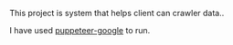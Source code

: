 This project is system that helps client can crawler data..

I have used <a href="https://github.com/GoogleChrome/puppeteer">puppeteer-google</a> to run.
